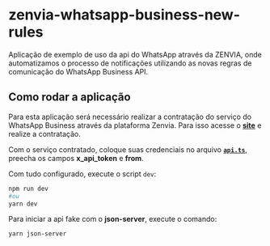 # zenvia-whatsapp-business-new-rules

Aplicação de exemplo de uso da api do WhatsApp através da ZENVIA, onde automatizamos o processo de notificações utilizando as novas regras de comunicação do WhatsApp Business API.

## Como rodar a aplicação

Para esta aplicação será necessário realizar a contratação do serviço do WhatsApp Business através da  plataforma Zenvia. Para isso acesse o [**site**](https://www.zenvia.com/produtos/whatsapp/) e realize a contratação.

Com o serviço contratado, coloque suas credenciais no arquivo [**`api.ts`**](/src/config/api.ts), preecha os campos **x_api_token** e **from**.

Com tudo configurado, execute o script `dev`:

```bash
npm run dev
#ou
yarn dev
```

Para iniciar a api fake com o **json-server**, execute o comando:

```bash
yarn json-server
```
